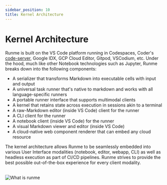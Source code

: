 ```yaml
---
sidebar_position: 10
title: Kernel Architecture
---
```


# Kernel Architecture

Runme is built on the VS Code platform running in Codespaces, Coder's [code-server](https://github.com/coder/code-server), Google IDX, GCP Cloud Editor, Gitpod, VSCodium, etc. Under the hood, much like other Notebook technologies such as Jupyter, Runme breaks down into the following components:

- A serializer that transforms Markdown into executable cells with input and output
- A universal task runner that's native to markdown and works with all language-specific runners
- A portable runner interface that supports multimodal clients
- A kernel that retains state across execution in sessions akin to a terminal
- A raw-Markdown editor (inside VS Code) client for the runner
- A CLI client for the runner
- A notebook client (inside VS Code) for the runner
- A visual Markdown viewer and editor (inside VS Code)
- A cloud-native web component renderer that can embed any cloud resource

The kernel architecture allows Runme to be seamlessly embedded into various User Interface modalities (notebook, editor, webapp, CLI) as well as headless execution as part of CI/CD pipelines. Runme strives to provide the best possible out-of-the-box experience for every client modality.

<br />
<img src="/img/venn.png" style={{width: "60%", display: "inline"}} alt="What is runme"/>
